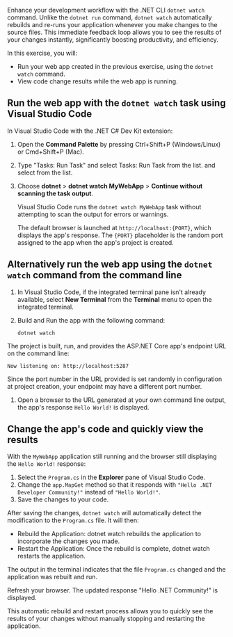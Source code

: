 Enhance your development workflow with the .NET CLI `dotnet watch` command. Unlike the `dotnet run` command, `dotnet watch` automatically rebuilds and re-runs your application whenever you make changes to the source files. This immediate feedback loop allows you to see the results of your changes instantly, significantly boosting productivity, and efficiency.

In this exercise, you will:

- Run your web app created in the previous exercise, using the `dotnet watch` command.
- View code change results while the web app is running.

## Run the web app with the `dotnet watch` task using Visual Studio Code

In Visual Studio Code with the .NET C# Dev Kit extension:

1. Open the **Command Palette** by pressing Ctrl+Shift+P (Windows/Linux) or Cmd+Shift+P (Mac).
2. Type "Tasks: Run Task" and select Tasks: Run Task from the list. and select from the list.
3. Choose **dotnet** > **dotnet watch MyWebApp** > **Continue without scanning the task output**.

    Visual Studio Code runs the `dotnet watch MyWebApp` task without attempting to scan the output for errors or warnings.

    The default browser is launched at `http://localhost:{PORT}`, which displays the app's response. The `{PORT}` placeholder is the random port assigned to the app when the app's project is created.

## Alternatively run the web app using the `dotnet watch` command from the command line

1. In Visual Studio Code, if the integrated terminal pane isn't already available, select **New Terminal** from the **Terminal** menu to open the integrated terminal.

1. Build and Run the app with the following command:

    ```dotnetcli
    dotnet watch
    ```
    
The project is built, run, and provides the ASP.NET Core app's endpoint URL on the command line:

```output
Now listening on: http://localhost:5287
```

Since the port number in the URL provided is set randomly in configuration at project creation, your endpoint may have a different port number.

1. Open a browser to the URL generated at your own command line output, the app's response `Hello World!` is displayed.

## Change the app's code and quickly view the results 

With the `MyWebApp` application still running and the browser still displaying the `Hello World!` response:

1. Select the `Program.cs` in the **Explorer** pane of Visual Studio Code.
1. Change the `app.MapGet` method so that it responds with `"Hello .NET Developer Community!"` instead of `"Hello World!"`.
1. Save the changes to your code.

After saving the changes, `dotnet watch` will automatically detect the modification to the `Program.cs` file. It will then:

- Rebuild the Application: dotnet watch rebuilds the application to incorporate the changes you made.
- Restart the Application: Once the rebuild is complete, dotnet watch restarts the application.

The output in the terminal indicates that the file `Program.cs` changed and the application was rebuilt and run.

Refresh your browser. The updated response "Hello .NET Community!" is displayed.

This automatic rebuild and restart process allows you to quickly see the results of your changes without manually stopping and restarting the application.
